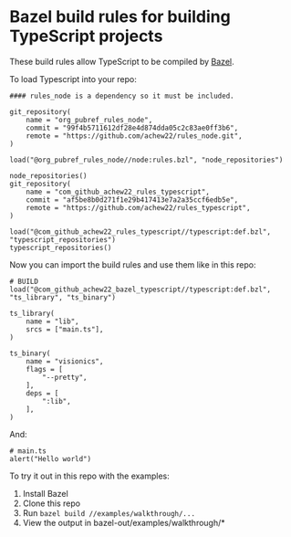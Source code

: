 # Bazel build rules for building TypeScript projects

These build rules allow TypeScript to be compiled by [Bazel](http://bazel.io).


To load Typescript into your repo:

```
#### rules_node is a dependency so it must be included.

git_repository(
    name = "org_pubref_rules_node",
    commit = "99f4b5711612df28e4d874dda05c2c83ae0ff3b6",
    remote = "https://github.com/achew22/rules_node.git",
)

load("@org_pubref_rules_node//node:rules.bzl", "node_repositories")

node_repositories()
git_repository(
    name = "com_github_achew22_rules_typescript",
    commit = "af5be8b0d271f1e29b417413e7a2a35ccf6edb5e",
    remote = "https://github.com/achew22/rules_typescript",
)

load("@com_github_achew22_rules_typescript//typescript:def.bzl", "typescript_repositories")
typescript_repositories()
```

Now you can import the build rules and use them like in this repo:

```
# BUILD
load("@com_github_achew22_bazel_typescript//typescript:def.bzl", "ts_library", "ts_binary")

ts_library(
    name = "lib",
    srcs = ["main.ts"],
)

ts_binary(
    name = "visionics",
    flags = [
        "--pretty",
    ],
    deps = [
        ":lib",
    ],
)
```

And:

```
# main.ts
alert("Hello world")
```

To try it out in this repo with the examples:

 1. Install Bazel
 1. Clone this repo
 1. Run `bazel build //examples/walkthrough/...`
 1. View the output in bazel-out/examples/walkthrough/*
